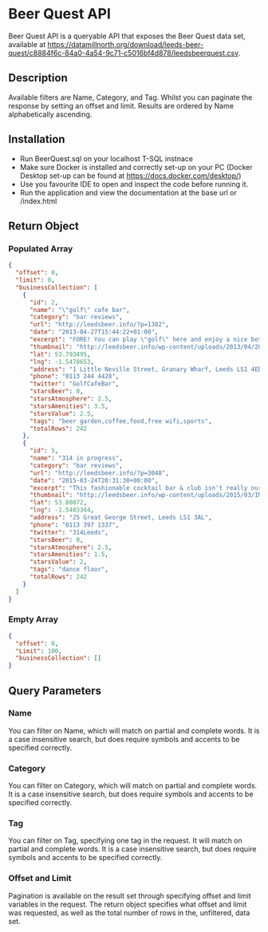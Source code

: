 # Beer Quest API
Beer Quest API is a queryable API that exposes the Beer Quest data set, available at https://datamillnorth.org/download/leeds-beer-quest/c8884f6c-84a0-4a54-9c71-c5016bf4d878/leedsbeerquest.csv.

## Description
Available filters are Name, Category, and Tag. Whilst you can paginate the response by setting an offset and limit. Results are ordered by Name alphabetically ascending.

## Installation
- Run BeerQuest.sql on your localhost T-SQL instnace
- Make sure Docker is installed and correctly set-up on your PC (Docker Desktop set-up can be found at https://docs.docker.com/desktop/)
- Use you favourite IDE to open and inspect the code before running it.
- Run the application and view the documentation at the base url or /index.html

## Return Object
### Populated Array
```json
{
  "offset": 0,
  "limit": 0,
  "businessCollection": [
    {
      "id": 2,
      "name": "\"golf\" cafe bar",
      "category": "bar reviews",
      "url": "http://leedsbeer.info/?p=1382",
      "date": "2013-04-27T15:44:22+01:00",
      "excerpt": "FORE! You can play \"golf\" here and enjoy a nice bottled ale. ",
      "thumbnail": "http://leedsbeer.info/wp-content/uploads/2013/04/20130422_204442.jpg",
      "lat": 53.793495,
      "lng": -1.5478653,
      "address": "1 Little Neville Street, Granary Wharf, Leeds LS1 4ED",
      "phone": "0113 244 4428",
      "twitter": "GolfCafeBar",
      "starsBeer": 0,
      "starsAtmosphere": 2.5,
      "starsAmenities": 3.5,
      "starsValue": 2.5,
      "tags": "beer garden,coffee,food,free wifi,sports",
      "totalRows": 242
    },
    {
      "id": 5,
      "name": "314 in progress",
      "category": "bar reviews",
      "url": "http://leedsbeer.info/?p=3048",
      "date": "2015-03-24T20:31:30+00:00",
      "excerpt": "This fashionable cocktail bar & club isn't really our scene but has surprisingly good beer.",
      "thumbnail": "http://leedsbeer.info/wp-content/uploads/2015/03/IMG_20150209_175103005.jpg",
      "lat": 53.80072,
      "lng": -1.5483344,
      "address": "25 Great George Street, Leeds LS1 3AL",
      "phone": "0113 397 1337",
      "twitter": "314Leeds",
      "starsBeer": 0,
      "starsAtmosphere": 2.5,
      "starsAmenities": 1.5,
      "starsValue": 2,
      "tags": "dance floor",
      "totalRows": 242
    }
  ]
}
```
### Empty Array
```json
{
  "offset": 0,
  "Limit": 100,
  "businessCollection": []
}
```
## Query Parameters
### Name
You can filter on Name, which will match on partial and complete words. It is a case insensitive search, but does require symbols and accents to be specified correctly.

### Category
You can filter on Category, which will match on partial and complete words. It is a case insensitive search, but does require symbols and accents to be specified correctly.

### Tag
You can filter on Tag, specifying one tag in the request. It  will match on partial and complete words. It is a case insensitive search, but does require symbols and accents to be specified correctly.

### Offset and Limit
Pagination is available on the result set through specifying offset and limit variables in the request. The return object specifies what offset and limit was requested, as well as the total number of rows in the, unfiltered, data set.
